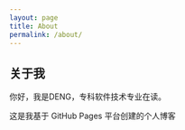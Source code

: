 ```yaml
---
layout: page
title: About
permalink: /about/
---
```


## 关于我

你好，我是DENG，专科软件技术专业在读。

这是我基于 GitHub Pages 平台创建的个人博客
